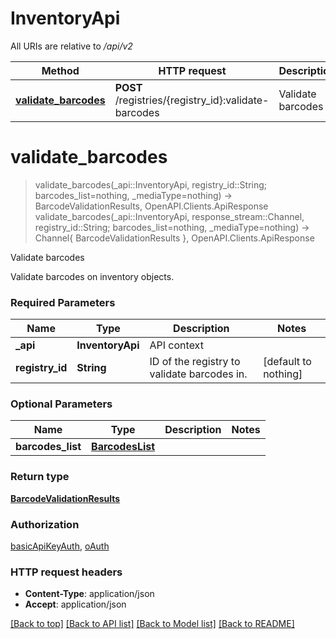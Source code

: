 # InventoryApi

All URIs are relative to */api/v2*

Method | HTTP request | Description
------------- | ------------- | -------------
[**validate_barcodes**](InventoryApi.md#validate_barcodes) | **POST** /registries/{registry_id}:validate-barcodes | Validate barcodes


# **validate_barcodes**
> validate_barcodes(_api::InventoryApi, registry_id::String; barcodes_list=nothing, _mediaType=nothing) -> BarcodeValidationResults, OpenAPI.Clients.ApiResponse <br/>
> validate_barcodes(_api::InventoryApi, response_stream::Channel, registry_id::String; barcodes_list=nothing, _mediaType=nothing) -> Channel{ BarcodeValidationResults }, OpenAPI.Clients.ApiResponse

Validate barcodes

Validate barcodes on inventory objects.

### Required Parameters

Name | Type | Description  | Notes
------------- | ------------- | ------------- | -------------
 **_api** | **InventoryApi** | API context | 
**registry_id** | **String**| ID of the registry to validate barcodes in. | [default to nothing]

### Optional Parameters

Name | Type | Description  | Notes
------------- | ------------- | ------------- | -------------
 **barcodes_list** | [**BarcodesList**](BarcodesList.md)|  | 

### Return type

[**BarcodeValidationResults**](BarcodeValidationResults.md)

### Authorization

[basicApiKeyAuth](../README.md#basicApiKeyAuth), [oAuth](../README.md#oAuth)

### HTTP request headers

 - **Content-Type**: application/json
 - **Accept**: application/json

[[Back to top]](#) [[Back to API list]](../README.md#api-endpoints) [[Back to Model list]](../README.md#models) [[Back to README]](../README.md)

